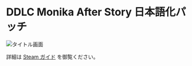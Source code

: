 # DDLC Monika After Story 日本語化パッチ

![タイトル画面](https://steamuserimages-a.akamaihd.net/ugc/920297026151119674/33A5315727812E2D958B18EEA80B870BCE46738C/)

詳細は [Steam ガイド](//steamcommunity.com/sharedfiles/filedetails/?id=1331592265) を御覧ください。
